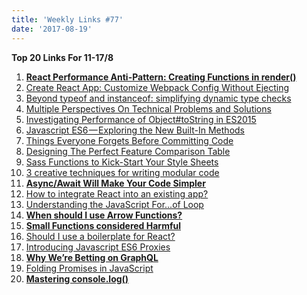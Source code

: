```yaml
---
title: 'Weekly Links #77'
date: '2017-08-19'
---
```


**Top 20 Links For 11-17/8**

1.  **[React Performance Anti-Pattern: Creating Functions in render()](https://medium.com/netscape/react-performance-anti-pattern-creating-functions-in-render-ddeb5ebd2933)**
2.  [Create React App: Customize Webpack Config Without Ejecting](https://daveceddia.com/customize-create-react-app-webpack-without-ejecting/)
3.  [Beyond typeof and instanceof: simplifying dynamic type checks](http://2ality.com/2017/08/type-right.html)
4.  [Multiple Perspectives On Technical Problems and Solutions](https://www.kitchensoap.com/2017/08/12/multiple-perspectives-on-technical-problems-and-solutions/)
5.  [Investigating Performance of Object#toString in ES2015](https://ponyfoo.com/articles/investigating-performance-object-prototype-to-string-es2015)
6.  [Javascript ES6 — Exploring the New Built-In Methods](https://hackernoon.com/javascript-es6-exploring-the-new-built-in-methods-b62583b0a8e6)
7.  [Things Everyone Forgets Before Committing Code](https://www.daedtech.com/things-everyone-forgets-committing-code/)
8.  [Designing The Perfect Feature Comparison Table](https://www.smashingmagazine.com/2017/08/designing-perfect-feature-comparison-table/)
9.  [Sass Functions to Kick-Start Your Style Sheets](https://www.sitepoint.com/sass-functions-kick-start-style-sheets/)
10. [3 creative techniques for writing modular code](https://techbeacon.com/3-creative-techniques-writing-modular-code)
11. **[Async/Await Will Make Your Code Simpler](https://blog.patricktriest.com/what-is-async-await-why-should-you-care/)**
12. [How to integrate React into an existing app?](https://reactarmory.com/answers/how-to-integrate-react-into-existing-app)
13. [Understanding the JavaScript For...of Loop](https://scotch.io/tutorials/understanding-the-javascript-forof-loop)
14. **[When should I use Arrow Functions?](https://reactarmory.com/answers/when-to-use-arrow-functions)**
15. **[Small Functions considered Harmful](https://medium.com/@copyconstruct/small-functions-considered-harmful-91035d316c29)**
16. [Should I use a boilerplate for React?](http://blog.jakoblind.no/should-i-use-a-boilerplate-for-react/)
17. [Introducing Javascript ES6 Proxies](https://codeburst.io/introducing-javascript-es6-proxies-1327419ab413)
18. **[Why We’re Betting on GraphQL](https://engineering.universe.com/why-were-betting-on-graphql-233ddf1a0779)**
19. [Folding Promises in JavaScript](https://www.linkedin.com/pulse/folding-promises-javascript-vladim%C3%ADr-gorej)
20. **[Mastering console.log()](http://www.hugodaniel.pt/posts/2017-08-11-mastering-console-log.html)**
